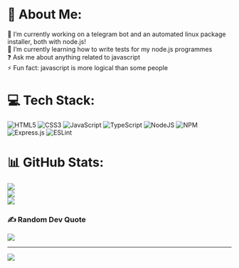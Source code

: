 # 💫 About Me:
🔭 I’m currently working on a telegram bot and an automated linux package installer, both with node.js!<br>🌱 I’m currently learning how to write tests for my node.js programmes<br>❓ Ask me about anything related to javascript<br>⚡ Fun fact: javascript is more logical than some people


# 💻 Tech Stack:
![HTML5](https://img.shields.io/badge/html5-%23E34F26.svg?style=for-the-badge&logo=html5&logoColor=white) ![CSS3](https://img.shields.io/badge/css3-%231572B6.svg?style=for-the-badge&logo=css3&logoColor=white) ![JavaScript](https://img.shields.io/badge/javascript-%23323330.svg?style=for-the-badge&logo=javascript&logoColor=%23F7DF1E) ![TypeScript](https://img.shields.io/badge/typescript-%23007ACC.svg?style=for-the-badge&logo=typescript&logoColor=white) ![NodeJS](https://img.shields.io/badge/node.js-6DA55F?style=for-the-badge&logo=node.js&logoColor=white) ![NPM](https://img.shields.io/badge/NPM-%23000000.svg?style=for-the-badge&logo=npm&logoColor=white) ![Express.js](https://img.shields.io/badge/express.js-%23404d59.svg?style=for-the-badge&logo=express&logoColor=%2361DAFB) ![ESLint](https://img.shields.io/badge/ESLint-4B3263?style=for-the-badge&logo=eslint&logoColor=white)
# 📊 GitHub Stats:
![](https://github-readme-stats.vercel.app/api?username=Amirrezarazi01&theme=default&hide_border=false&include_all_commits=false&count_private=false)<br/>
![](https://github-readme-streak-stats.herokuapp.com/?user=Amirrezarazi01&theme=default&hide_border=false)<br/>
![](https://github-readme-stats.vercel.app/api/top-langs/?username=Amirrezarazi01&theme=default&hide_border=false&include_all_commits=false&count_private=false&layout=compact)

### ✍️ Random Dev Quote
![](https://quotes-github-readme.vercel.app/api?type=horizontal&theme=radical)

---
[![](https://visitcount.itsvg.in/api?id=Amirrezarazi01&icon=5&color=1)](https://visitcount.itsvg.in)

<!-- Proudly created with GPRM ( https://gprm.itsvg.in ) -->
